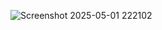 ![Screenshot 2025-05-01 222102](https://github.com/user-attachments/assets/35f289c0-c34c-4632-87ce-9414174616f8)
